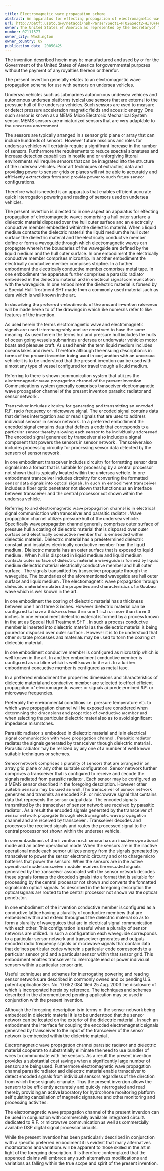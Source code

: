 ```yaml
---

title: Electromagnetic wave propagation scheme
abstract: An apparatus for effecting propagation of electromagnetic waves, comprising a hull outer surface, a dielectric material disposed over the hull outer surface, and an electrically conductive member embedded within the dielectric material. When a liquid medium contacts the dielectric material, the liquid medium, the hull outer surface, the dielectric material and the electrically conductive member cooperate to provide a waveguide through which electromagnetic waves can propagate wherein the boundaries of the waveguide are defined by the liquid medium and the hull outer surface. A sensor network can be provided within the dielectric material for receiving power and transmitting information.
url: http://patft.uspto.gov/netacgi/nph-Parser?Sect1=PTO2&Sect2=HITOFF&p=1&u=%2Fnetahtml%2FPTO%2Fsearch-adv.htm&r=1&f=G&l=50&d=PALL&S1=07111577&OS=07111577&RS=07111577
owner: The United States of America as represented by the Secretaryof the Navy
number: 07111577
owner_city: Washington
owner_country: US
publication_date: 20050425
---
```

The invention described herein may be manufactured and used by or for the Government of the United States of America for governmental purposes without the payment of any royalties thereon or therefor.

The present invention generally relates to an electromagnetic wave propagation scheme for use with sensors on undersea vehicles.

Undersea vehicles such as submarines autonomous undersea vehicles and autonomous undersea platforms typical use sensors that are external to the pressure hull of the undersea vehicles. Such sensors are used to measure or detect pressure acceleration magnetic fields and acoustic energy. One such sensor is known as a MEMS Micro Electronic Mechanical System sensor. MEMS sensors are miniaturized sensors that are very adaptable to the undersea environment.

The sensors are typically arranged in a sensor grid plane or array that can include hundreds of sensors. However future missions and roles for undersea vehicles will certainly require a significant increase in the number of sensors. Furthermore the requirements to reduce spectral signatures and increase detection capabilities in hostile and or unforgiving littoral environments will require sensors that can be integrated into the structure of the undersea vehicles. Prior art techniques of extracting data and providing power to sensor grids or planes will not be able to accurately and efficiently extract data from and provide power to such future sensor configurations.

Therefore what is needed is an apparatus that enables efficient accurate quick interrogation powering and reading of sensors used on undersea vehicles.

The present invention is directed to in one aspect an apparatus for effecting propagation of electromagnetic waves comprising a hull outer surface a dielectric material disposed over the hull outer surface and an electrically conductive member embedded within the dielectric material. When a liquid medium contacts the dielectric material the liquid medium the hull outer surface the dielectric material and the electrically conductive member define or form a waveguide through which electromagnetic waves can propagate wherein the boundaries of the waveguide are defined by the liquid medium and the hull outer surface. In one embodiment the electrically conductive member comprises microstrip. In another embodiment the electrically conductive member comprises stripline. In a further embodiment the electrically conductive member comprises metal tape. In one embodiment the apparatus further comprises a parasitic radiator embedded in the dielectric material and in electrical signal communication with the waveguide. In one embodiment the dielectric material is formed by a Special Hull Treatment SHT made from a commonly used material such as dura which is well known in the art.

In describing the preferred embodiments of the present invention reference will be made herein to of the drawings in which like numerals refer to like features of the invention.

As used herein the terms electromagnetic wave and electromagnetic signals are used interchangeably and are construed to have the same meaning. As used herein the terms hull and pressure hull includes the hulls of ocean going vessels submarines undersea or underwater vehicles motor boats and pleasure craft. As used herein the term liquid medium includes oceans lakes and rivers. Therefore although the ensuing description is in terms of the present invention being used in conjunction with an undersea vehicle it is to be understood that the present invention can be used with almost any type of vessel configured for travel though a liquid medium.

Referring to there is shown communication system that utilizes the electromagnetic wave propagation channel of the present invention. Communications system generally comprises transceiver electromagnetic wave propagation channel of the present invention parasitic radiator and sensor network .

Transceiver includes circuitry for generating and transmitting an encoded R.F. radio frequency or microwave signal. The encoded signal contains data that defines interrogation and or read signals that are used to address individual sensors in sensor network . In a preferred embodiment the encoded signal contains data that defines a code that corresponds to a particular sensor thereby allowing each sensor to be individually addressed. The encoded signal generated by transceiver also includes a signal component that powers the sensors in sensor network . Transceiver also includes processing circuitry for processing sensor data detected by the sensors of sensor network .

In one embodiment transceiver includes circuitry for formatting sensor data signals into a format that is suitable for processing by a central processor not shown that is typically located within the undersea vehicle. In one embodiment transceiver includes circuitry for converting the formatted sensor data signals into optical signals. In such an embodiment transceiver includes a fiber optic penetrator not shown that functions as an interface between transceiver and the central processor not shown within the undersea vehicle.

Referring to and electromagnetic wave propagation channel is in electrical signal communication with transceiver and parasitic radiator . Wave propagation channel utilizes pressure hull of the undersea vehicle. Specifically wave propagation channel generally comprises outer surface of pressure hull a coating of dielectric material that is disposed over outer surface and electrically conductive member that is embedded within dielectric material . Dielectric material has a predetermined dielectric constant and insulates electrically conductive member from the liquid medium . Dielectric material has an outer surface that is exposed to liquid medium . When hull is disposed in liquid medium and liquid medium contacts outer surface of dielectric material a waveguide is formed by liquid medium dielectric material electrically conductive member and hull outer surface . The signals transmitted by transceiver propagate through the waveguide. The boundaries of the aforementioned waveguide are hull outer surface and liquid medium . The electromagnetic wave propagation through dielectric material emulates the properties and characteristics of a Goubau wave which is well known in the art.

In one embodiment the coating of dielectric material has a thickness between one 1 and three 3 inches. However dielectric material can be configured to have a thickness less than one 1 inch or more than three 3 inches. In one embodiment dielectric material is formed by a process known in the art as Special Hull Treatment SHT . In such a process conductive member is inserted into dielectric material as the dielectric material is being poured or disposed over outer surface . However it is to be understood that other suitable processes and materials may be used to form the coating of dielectric material .

In one embodiment conductive member is configured as microstrip which is well known in the art. In another embodiment conductive member is configured as stripline which is well known in the art. In a further embodiment conductive member is configured as metal tape.

In a preferred embodiment the properties dimensions and characteristics of dielectric material and conductive member are selected to effect efficient propagation of electromagnetic waves or signals at predetermined R.F. or microwave frequencies.

Preferably the environmental conditions i.e. pressure temperature etc. to which wave propagation channel will be exposed are considered when determining the dimensions and properties of conductive member and when selecting the particular dielectric material so as to avoid significant impedance mismatches.

Parasitic radiator is embedded in dielectric material and is in electrical signal communication with wave propagation channel . Parasitic radiator radiates the signals generated by transceiver through dielectric material . Parasitic radiator may be realized by any one of a number of well known suitable techniques or schemes.

Sensor network comprises a plurality of sensors that are arranged in an array grid plane or any other suitable configuration. Sensor network further comprises a transceiver that is configured to receive and decode the signals radiated from parasitic radiator . Each sensor may be configured as a MEMS sensor described in the foregoing description. However other suitable sensors may be used as well. The transceiver of sensor network generates and transmits an encoded R.F. or microwave signal that contains data that represents the sensor output data. The encoded signals transmitted by the transceiver of sensor network are received by parasitic radiator . As a result the encoded signals generated by the transceiver of sensor network propagate through electromagnetic wave propagation channel and are received by transceiver . Transceiver decodes and processes the received signals and routes the processed signal to the central processor not shown within the undersea vehicle.

In one embodiment of the invention each sensor has an inactive operational mode and an active operational mode. When the sensors are in the inactive operational mode each sensor utilizes energy from the signals generated by transceiver to power the sensor electronic circuitry and or to charge micro batteries that power the sensors. When the sensors are in the active operational mode transceiver module receives the encoded signals generated by the transceiver associated with the sensor network decodes these signals formats the decoded signals into a format that is suitable for processing by the central processor not shown and converts the formatted signals into optical signals. As described in the foregoing description the optical signals are routed to the central processor not shown via the optical penetrator.

In one embodiment of the invention conductive member is configured as a conductive lattice having a plurality of conductive members that are embedded within and extend throughout the dielectric material so as to form a plurality of waveguides that are in electrical signal communication with each other. This configuration is useful when a plurality of sensor networks are utilized. In such a configuration each waveguide corresponds to a particular sensor network and transceiver generates and outputs encoded radio frequency signals or microwave signals that contain data that defines particular codes wherein a particular code corresponds to a particular sensor grid and a particular sensor within that sensor grid. This embodiment enables transceiver to interrogate read or power individual sensors within a particular sensor grid.

Useful techniques and schemes for interrogating powering and reading sensor networks are described in commonly owned and co pending U.S. patent application Ser. No. 10 652 084 filed 25 Aug. 2003 the disclosure of which is incorporated herein by reference. The techniques and schemes described in the aforementioned pending application may be used in conjunction with the present invention.

Although the foregoing description is in terms of the sensor network being embedded in dielectric material it is to be understood that the sensor network can be located on the exterior of the dielectric material . In such an embodiment the interface for coupling the encoded electromagnetic signals generated by transceiver to the input of the transceiver of the sensor network is embedded within the dielectric material .

Electromagnetic wave propagation channel parasitic radiator and dielectric material cooperate to substantially eliminate the need to use bundles of wires to communicate with the sensors. As a result the present invention provides a substantial cost savings when a significantly large number of sensors are being used. Furthermore electromagnetic wave propagation channel parasitic radiator and dielectric material enable transceiver to detect encoded signals from individual sensors regardless of the direction from which these signals emanate. Thus the present invention allows the sensors to be efficiently accurately and quickly interrogated and read thereby providing an active laboratory for hydrophone monitoring platform self quieting cancellation of magnetic signatures and other monitoring and processing activities.

The electromagnetic wave propagation channel of the present invention can be used in conjunction with commercially available integrated circuits dedicated to R.F. or microwave communication as well as commercially available DSP digital signal processor circuits.

While the present invention has been particularly described in conjunction with a specific preferred embodiment it is evident that many alternatives modifications and variations will be apparent to those skilled in the art in light of the foregoing description. It is therefore contemplated that the appended claims will embrace any such alternatives modifications and variations as falling within the true scope and spirit of the present invention.

